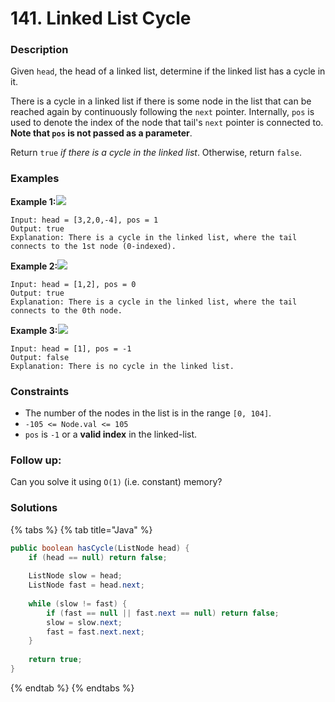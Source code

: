 # 141. Linked List Cycle

### Description

Given `head`, the head of a linked list, determine if the linked list has a cycle in it.

There is a cycle in a linked list if there is some node in the list that can be reached again by continuously following the `next` pointer. Internally, `pos` is used to denote the index of the node that tail's `next` pointer is connected to. **Note that `pos` is not passed as a parameter**.

Return `true` _if there is a cycle in the linked list_. Otherwise, return `false`.

### Examples

**Example 1:**![](https://assets.leetcode.com/uploads/2018/12/07/circularlinkedlist.png)

```text
Input: head = [3,2,0,-4], pos = 1
Output: true
Explanation: There is a cycle in the linked list, where the tail connects to the 1st node (0-indexed).
```

**Example 2:**![](https://assets.leetcode.com/uploads/2018/12/07/circularlinkedlist_test2.png)

```text
Input: head = [1,2], pos = 0
Output: true
Explanation: There is a cycle in the linked list, where the tail connects to the 0th node.
```

**Example 3:**![](https://assets.leetcode.com/uploads/2018/12/07/circularlinkedlist_test3.png)

```text
Input: head = [1], pos = -1
Output: false
Explanation: There is no cycle in the linked list.
```

### **Constraints**

* The number of the nodes in the list is in the range `[0, 104]`.
* `-105 <= Node.val <= 105`
* `pos` is `-1` or a **valid index** in the linked-list.

### **Follow up:**

Can you solve it using `O(1)` \(i.e. constant\) memory?

### Solutions

{% tabs %}
{% tab title="Java" %}
```java
public boolean hasCycle(ListNode head) {
    if (head == null) return false;
    
    ListNode slow = head;
    ListNode fast = head.next;
    
    while (slow != fast) {
        if (fast == null || fast.next == null) return false;
        slow = slow.next;
        fast = fast.next.next;
    }
    
    return true;
}
```
{% endtab %}
{% endtabs %}

